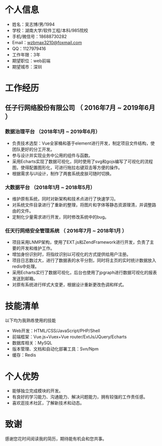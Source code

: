 # 个人信息
 - 姓名：吴志博/男/1994
 - 学校：湖南大学/软件工程/本科/985院校
- 手机/微信号：18688730282
- Email：wzbmax3210@foxmail.com
- QQ：1127979416
 - 工作年限：3年
 - 期望职位：web前端
 - 期望城市：深圳


# 工作经历

## 任子行网络股份有限公司 （ 2016年7月 ~ 2019年6月 ）

### 数据治理平台 （2018年1月 ~  2019年6月）
- 负责技术选型：Vue全家桶和基于element进行开发，制定项目文件结构，使团队更好的分工开发。
- 参与设计并实现业务中公用的组件与函数。
- 采用Echarts实现了数据可视化，同时使用了svg和gojs编写了可视化的流程图，使得配置图形化，可进行拖拉右键双击等方便的操作。
- 根据需求与UI设计，制作了两套系统皮肤可随时切换。


### 大数据平台 （2018年1月 ~ 2018年5月）
- 维护原有系统，同时对新架构和技术点进行了快速学习。
- 对系统文件目录进行了重新的整理，将图片和字体等静态资源理清，并调整路由的文件。
- 定制化少量需求进行开发，同时修改系统中的bug。


### 任天行网络安全管理系统 （ 2016年7月 ~ 2018年1月 ）
- 项目采用LNMP架构，使用了EXT.js和ZendFramework进行开发，负责了主要的开发和维护工作。
- 增加身份识别时，将指纹识别以可视化的方式提供给用户注册。
- 项目日志数过大，进行了数据表的水平分割，同时将主页的实时统计数据放入redis中处理。
- 采用Echarts实行了数据可视化，后台也使用了jpgraph进行数据可视化的报表发送到邮箱。
- 对原有系统进行样式大变更，根据设计重新更改色调和样式。

# 技能清单

以下均为我熟练使用的技能
- Web开发：HTML/CSS/JavaScript/PHP/Shell
- 前端框架：Vue.js+Vuex+Vue router/ExtJs/JQuery/Echarts
- 数据库相关：MySQL
- 版本管理、文档和自动化部署工具：Svn/Npm
- 缓存：Redis

# 个人优势
- 能够独立完成模块的开发。
- 有良好的学习能力、沟通能力、解决问题能力，拥有较强的工作责任感。
- 喜欢逛技术社区，了解新技术和动态。
# 致谢
感谢您花时间阅读我的简历，期待能有机会和您共事。
      
  
  
